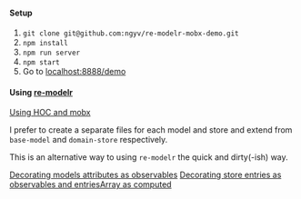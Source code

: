 #### Setup

1. `git clone git@github.com:ngyv/re-modelr-mobx-demo.git`
2. `npm install`
3. `npm run server`
4. `npm start`
5. Go to [localhost:8888/demo](http://localhost:8888/demo)

#### Using [re-modelr](https://github.com/ngyv/re-modelr)

[Using HOC and mobx](https://github.com/ngyv/re-modelr-mobx-demo/blob/master/src/modules/container-concerns.jsx)

I prefer to create a separate files for each model and store and extend from `base-model` and `domain-store` respectively.

This is an alternative way to using `re-modelr` the quick and dirty(-ish) way.

[Decorating models attributes as observables](https://github.com/ngyv/re-modelr-mobx-demo/blob/master/src/stores/models.js)
[Decorating store entries as observables and entriesArray as computed](https://github.com/ngyv/re-modelr-mobx-demo/blob/master/src/stores/models.js)
